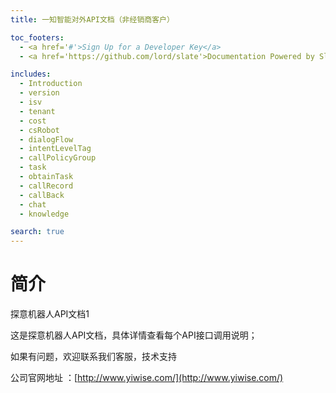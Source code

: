 ```yaml
---
title: 一知智能对外API文档（非经销商客户）

toc_footers:
  - <a href='#'>Sign Up for a Developer Key</a>
  - <a href='https://github.com/lord/slate'>Documentation Powered by Slate</a>

includes:
  - Introduction
  - version
  - isv
  - tenant
  - cost
  - csRobot
  - dialogFlow
  - intentLevelTag
  - callPolicyGroup
  - task
  - obtainTask
  - callRecord
  - callBack
  - chat
  - knowledge

search: true
---
```


# 简介

探意机器人API文档1

这是探意机器人API文档，具体详情查看每个API接口调用说明；

如果有问题，欢迎联系我们客服，技术支持

公司官网地址 ：[http://www.yiwise.com/](http://www.yiwise.com/)



  
